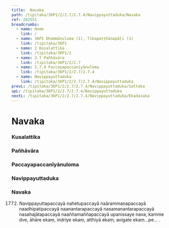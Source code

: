 ```yaml
---
title:  Navaka
path: /tipitaka/36P1/2/2.7/2.7.4/Navippayuttaduka/Navaka
ref: 262551
breadcrumbs:
  - name: Home
    link: /
  - name: 36P1 Dhammānuloma (1), Tikapaṭṭhānapāḷi (1)
    link: /tipitaka/36P1
  - name: 2 Kusalattika
    link: /tipitaka/36P1/2
  - name: 2.7 Pañhāvāra
    link: /tipitaka/36P1/2/2.7
  - name: 2.7.4 Paccayapaccanīyānuloma
    link: /tipitaka/36P1/2/2.7/2.7.4
  - name: Navippayuttaduka
    link: /tipitaka/36P1/2/2.7/2.7.4/Navippayuttaduka
prevL: /tipitaka/36P1/2/2.7/2.7.4/Navippayuttaduka/Sattaka
upL: /tipitaka/36P1/2/2.7/2.7.4/Navippayuttaduka
nextL: /tipitaka/36P1/2/2.7/2.7.4/Navippayuttaduka/Ekadasaka
---
```


# Navaka

### Kusalattika

### Pañhāvāra

### Paccayapaccanīyānuloma

### Navippayuttaduka

### Navaka

1772. Navippayuttapaccayā nahetupaccayā naārammaṇapaccayā naadhipatipaccayā naanantarapaccayā nasamanantarapaccayā nasahajātapaccayā naaññamaññapaccayā upanissaye nava, kamme dve, āhāre ekaṃ, indriye ekaṃ, atthiyā ekaṃ, avigate ekaṃ…pe… .


